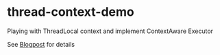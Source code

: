 # thread-context-demo
Playing with ThreadLocal context and implement ContextAware Executor

See [Blogpost](http://chrisport.ch/java/2016/10/13/java-spring-context-aware.html) for details
